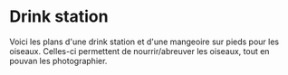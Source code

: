 # Drink station
Voici les plans d'une drink station et d'une mangeoire sur pieds pour les oiseaux. Celles-ci permettent de nourrir/abreuver les oiseaux, tout en pouvan les photographier.